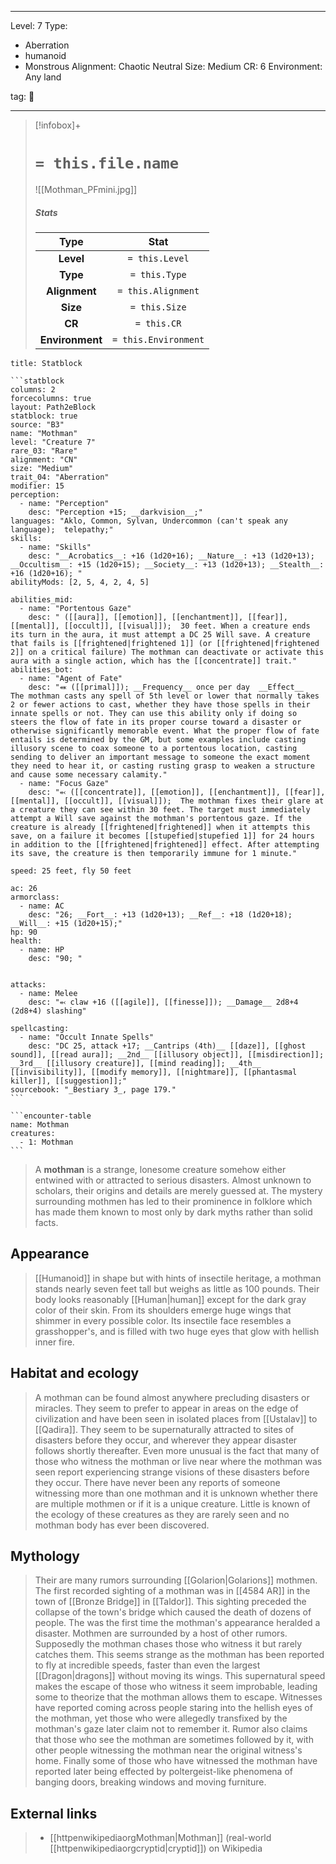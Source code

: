 
---


Level: 7
Type:
- Aberration
- humanoid
- Monstrous
Alignment: Chaotic Neutral
Size: Medium
CR: 6
Environment: Any land


tag: 👹

---

> [!infobox]+
> #  `= this.file.name`
> ![[Mothman_PFmini.jpg]]
> ##### Stats
> Type | Stat |
> :---:|:---:|
> **Level** | `= this.Level` |
> **Type** | `= this.Type` |
> **Alignment** | `= this.Alignment` |
> **Size** | `= this.Size` |
> **CR** | `= this.CR` |
> **Environment** | `= this.Environment` |




````ad-info
title: Statblock

```statblock
columns: 2
forcecolumns: true
layout: Path2eBlock
statblock: true
source: "B3"
name: "Mothman"
level: "Creature 7"
rare_03: "Rare"
alignment: "CN"
size: "Medium"
trait_04: "Aberration"
modifier: 15
perception:
  - name: "Perception"
    desc: "Perception +15; __darkvision__;"
languages: "Aklo, Common, Sylvan, Undercommon (can't speak any language);  telepathy;"
skills:
  - name: "Skills"
    desc: "__Acrobatics__: +16 (1d20+16); __Nature__: +13 (1d20+13); __Occultism__: +15 (1d20+15); __Society__: +13 (1d20+13); __Stealth__: +16 (1d20+16); "
abilityMods: [2, 5, 4, 2, 4, 5]

abilities_mid:
  - name: "Portentous Gaze"
    desc: " ([[aura]], [[emotion]], [[enchantment]], [[fear]], [[mental]], [[occult]], [[visual]]);  30 feet. When a creature ends its turn in the aura, it must attempt a DC 25 Will save. A creature that fails is [[frightened|frightened 1]] (or [[frightened|frightened 2]] on a critical failure) The mothman can deactivate or activate this aura with a single action, which has the [[concentrate]] trait."
abilities_bot:
  - name: "Agent of Fate"
    desc: "⬽ ([[primal]]); __Frequency__ once per day  __Effect__  The mothman casts any spell of 5th level or lower that normally takes 2 or fewer actions to cast, whether they have those spells in their innate spells or not. They can use this ability only if doing so steers the flow of fate in its proper course toward a disaster or otherwise significantly memorable event. What the proper flow of fate entails is determined by the GM, but some examples include casting illusory scene to coax someone to a portentous location, casting sending to deliver an important message to someone the exact moment they need to hear it, or casting rusting grasp to weaken a structure and cause some necessary calamity."
  - name: "Focus Gaze"
    desc: "⬻ ([[concentrate]], [[emotion]], [[enchantment]], [[fear]], [[mental]], [[occult]], [[visual]]);  The mothman fixes their glare at a creature they can see within 30 feet. The target must immediately attempt a Will save against the mothman's portentous gaze. If the creature is already [[frightened|frightened]] when it attempts this save, on a failure it becomes [[stupefied|stupefied 1]] for 24 hours in addition to the [[frightened|frightened]] effect. After attempting its save, the creature is then temporarily immune for 1 minute."

speed: 25 feet, fly 50 feet

ac: 26
armorclass:
  - name: AC
    desc: "26; __Fort__: +13 (1d20+13); __Ref__: +18 (1d20+18); __Will__: +15 (1d20+15);"
hp: 90
health:
  - name: HP
    desc: "90; "


attacks:
  - name: Melee
    desc: "⬻ claw +16 ([[agile]], [[finesse]]); __Damage__ 2d8+4 (2d8+4) slashing"

spellcasting:
  - name: "Occult Innate Spells"
    desc: "DC 25, attack +17; __Cantrips (4th)__ [[daze]], [[ghost sound]], [[read aura]]; __2nd__ [[illusory object]], [[misdirection]]; __3rd__ [[illusory creature]], [[mind reading]]; __4th__ [[invisibility]], [[modify memory]], [[nightmare]], [[phantasmal killer]], [[suggestion]];"
sourcebook: "_Bestiary 3_, page 179."
```

```encounter-table
name: Mothman
creatures:
  - 1: Mothman
```

````



> A **mothman** is a strange, lonesome creature somehow either entwined with or attracted to serious disasters. Almost unknown to scholars, their origins and details are merely guessed at. The mystery surrounding mothmen has led to their prominence in folklore which has made them known to most only by dark myths rather than solid facts. 



## Appearance

> [[Humanoid]] in shape but with hints of insectile heritage, a mothman stands nearly seven feet tall but weighs as little as 100 pounds. Their body looks reasonably [[Human|human]] except for the dark gray color of their skin. From its shoulders emerge huge wings that shimmer in every possible color. Its insectile face resembles a grasshopper's, and is filled with two huge eyes that glow with hellish inner fire.


## Habitat and ecology

> A mothman can be found almost anywhere precluding disasters or miracles. They seem to prefer to appear in areas on the edge of civilization and have been seen in isolated places from [[Ustalav]] to [[Qadira]]. They seem to be supernaturally attracted to sites of disasters before they occur, and wherever they appear disaster follows shortly thereafter. Even more unusual is the fact that many of those who witness the mothman or live near where the mothman was seen report experiencing strange visions of these disasters before they occur. There have never been any reports of someone witnessing more than one mothman and it is unknown whether there are multiple mothmen or if it is a unique creature. Little is known of the ecology of these creatures as they are rarely seen and no mothman body has ever been discovered.


## Mythology

> Their are many rumors surrounding [[Golarion|Golarions]] mothmen. The first recorded sighting of a mothman was in [[4584 AR]] in the town of [[Bronze Bridge]] in [[Taldor]]. This sighting preceded the collapse of the town's bridge which caused the death of dozens of people. The  was the first time the mothman's appearance heralded a disaster. Mothmen are surrounded by a host of other rumors. Supposedly the mothman chases those who witness it but rarely catches them. This seems strange as the mothman has been reported to fly at incredible speeds, faster than even the largest [[Dragon|dragons]] without moving its wings. This supernatural speed makes the escape of those who witness it seem improbable, leading some to theorize that the mothman allows them to escape. Witnesses have reported coming across people staring into the hellish eyes of the mothman, yet those who were allegedly transfixed by the mothman's gaze later claim not to remember it. Rumor also claims that those who see the mothman are sometimes followed by it, with other people witnessing the mothman near the original witness's home. Finally some of those who have witnessed the mothman have reported later being effected by poltergeist-like phenomena of banging doors, breaking windows and moving furniture.




## External links

> - [[httpenwikipediaorgMothman|Mothman]] (real-world [[httpenwikipediaorgcryptid|cryptid]]) on Wikipedia






